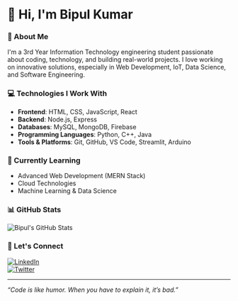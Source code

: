 # 👋 Hi, I'm Bipul Kumar

### 🚀 About Me
I'm a 3rd Year Information Technology engineering student passionate about coding, technology, and building real-world projects. I love working on innovative solutions, especially in Web Development, IoT, Data Science, and Software Engineering.

### 💻 Technologies I Work With
- **Frontend**: HTML, CSS, JavaScript, React
- **Backend**: Node.js, Express
- **Databases**: MySQL, MongoDB, Firebase
- **Programming Languages**: Python, C++, Java
- **Tools & Platforms**: Git, GitHub, VS Code, Streamlit, Arduino

### 🌱 Currently Learning
- Advanced Web Development (MERN Stack)
- Cloud Technologies
- Machine Learning & Data Science

### 📊 GitHub Stats
![Bipul's GitHub Stats](https://github-readme-stats.vercel.app/api?username=YOUR_GITHUB_USERNAME&show_icons=true&theme=radical)

### 💬 Let's Connect
[![LinkedIn](https://img.shields.io/badge/-LinkedIn-blue?style=flat&logo=linkedin&logoColor=white)](https://linkedin.com/in/YOUR_LINKEDIN_PROFILE)  
[![Twitter](https://img.shields.io/badge/-Twitter-1DA1F2?style=flat&logo=twitter&logoColor=white)](https://twitter.com/YOUR_TWITTER_HANDLE)

---

*“Code is like humor. When you have to explain it, it’s bad.”*

